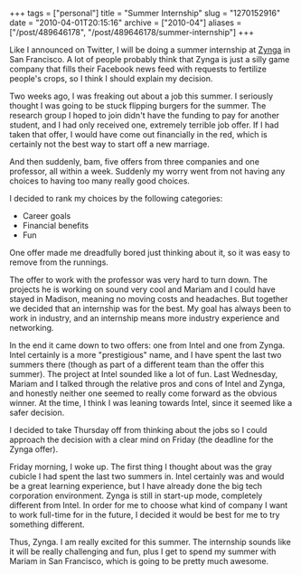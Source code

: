 +++
tags = ["personal"]
title = "Summer Internship"
slug = "1270152916"
date = "2010-04-01T20:15:16"
archive = ["2010-04"]
aliases = ["/post/489646178", "/post/489646178/summer-internship"]
+++

Like I announced on Twitter, I will be doing a summer internship at
[Zynga][1] in San Francisco.  A lot of people probably think that Zynga is
just a silly game company that fills their Facebook news feed with
requests to fertilize people's crops, so I think I should explain my
decision.

Two weeks ago, I was freaking out about a job this summer.  I seriously
thought I was going to be stuck flipping burgers for the summer.  The
research group I hoped to join didn't have the funding to pay for another
student, and I had only received one, extremely terrible job offer.  If
I had taken that offer, I would have come out financially in the red,
which is certainly not the best way to start off a new marriage.

And then suddenly, bam, five offers from three companies and one
professor, all within a week.  Suddenly my worry went from not having any
choices to having too many really good choices.

I decided to rank my choices by the following categories:

- Career goals
- Financial benefits
- Fun

One offer made me dreadfully bored just thinking about it, so it was easy
to remove from the runnings.

The offer to work with the professor was very hard to turn down.  The
projects he is working on sound very cool and Mariam and I could have
stayed in Madison, meaning no moving costs and headaches.  But together we
decided that an internship was for the best.  My goal has always been to
work in industry, and an internship means more industry experience and
networking.

In the end it came down to two offers: one from Intel and one from Zynga.
Intel certainly is a more "prestigious" name, and I have spent the last
two summers there (though as part of a different team than the offer this
summer).  The project at Intel sounded like a lot of fun.  Last Wednesday,
Mariam and I talked through the relative pros and cons of Intel and Zynga,
and honestly neither one seemed to really come forward as the obvious
winner.  At the time, I think I was leaning towards Intel, since it seemed
like a safer decision.

I decided to take Thursday off from thinking about the jobs so I could
approach the decision with a clear mind on Friday (the deadline for the
Zynga offer).  

Friday morning, I woke up.  The first thing I thought about was the gray
cubicle I had spent the last two summers in.  Intel certainly was and
would be a great learning experience, but I have already done the big tech
corporation environment.  Zynga is still in start-up mode, completely
different from Intel.  In order for me to choose what kind of company
I want to work full-time for in the future, I decided it would be best for
me to try something different.

Thus, Zynga.  I am really excited for this summer.  The internship sounds
like it will be really challenging and fun, plus I get to spend my summer
with Mariam in San Francisco, which is going to be pretty much awesome.

[1]: http://www.zynga.com/

